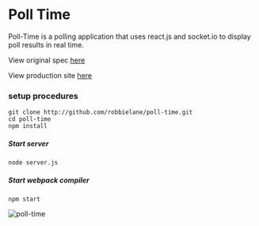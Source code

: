 # Poll Time

Poll-Time is a polling application that uses react.js and socket.io to display poll results in real time.

View original spec [here](https://github.com/turingschool/curriculum/blob/master/source/projects/real_time.markdown)


View production site [here](http://poll-time.herokuapp.com)

### setup procedures
```
git clone http://github.com/robbielane/poll-time.git
cd poll-time
npm install
```

##### Start server
```
node server.js
```

##### Start webpack compiler
```
npm start
```

![poll-time](http://g.recordit.co/0uNoFavsgX.gif)
